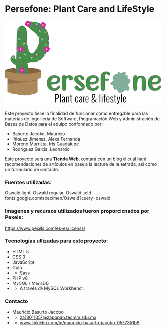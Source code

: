 # Persefone: Plant Care and LifeStyle
![Logo Principal](https://github.com/MauroBaJ/Persefone/blob/produccion/src/img/logo/long.png)

Este proyecto tiene la finalidad de funcionar como entregable para las materias de Ingeniería de Software, Programación Web y Administración de Bases de Datos para el equipo conformado por:
* Basurto Jacobo, Mauricio
* Iñiguez Jimenez, Alexa Fernanda
* Moreno Murrieta, Iris Guadalupe
* Rodríguez García, Leonardo

Este proyecto será una **Tienda Web**, contará con un blog el cual hará recomendaciones de artículos en base a la lectura de la entrada, así como un formulario de contacto.

### Fuentes utilizadas:
Oswald light, Oswald regular, Oswald bold
fonts.google.com/specimen/Oswald?query=oswald

### Imagenes y recursos utilizados fueron proporcionados por Pexels:
https://www.pexels.com/es-es/license/

### Tecnologías utlizadas para este proyecto:
* HTML 5
* CSS 3
* JavaScript
* Gulp
* * Sass
* PHP v8
* MySQL / MariaDB
* * A través de MySQL Workbench

### Contacto
* Mauricio Basurto Jacobo
* * za18011057@zapopan.tecmm.edu.mx
* * www.linkedin.com/in/mauricio-basurto-jacobo-0567351b8
